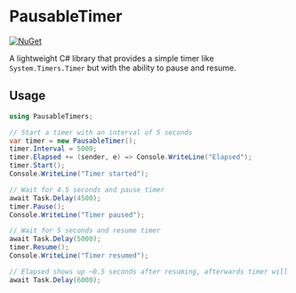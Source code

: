 ﻿# PausableTimer
[![NuGet](https://img.shields.io/nuget/v/PausableTimer.svg)](https://www.nuget.org/packages/PausableTimer/)

A lightweight C# library that provides a simple timer like `System.Timers.Timer` but with the ability to pause and resume.

## Usage

```csharp
using PausableTimers;

// Start a timer with an interval of 5 seconds
var timer = new PausableTimer();
timer.Interval = 5000;
timer.Elapsed += (sender, e) => Console.WriteLine("Elapsed");
timer.Start();
Console.WriteLine("Timer started");

// Wait for 4.5 seconds and pause timer
await Task.Delay(4500);
timer.Pause();
Console.WriteLine("Timer paused");

// Wait for 5 seconds and resume timer
await Task.Delay(5000);
timer.Resume();
Console.WriteLine("Timer resumed");

// Elapsed shows up ~0.5 seconds after resuming, afterwards timer will elapse every 5 seconds
await Task.Delay(6000);
```